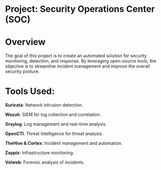 # Project: Security Operations Center (SOC)
# Overview
The goal of this project is to create an automated solution for security monitoring, detection, and response. By leveraging open-source tools, the objective is to streamline incident management and improve the overall security posture.
# Tools Used:
**Suricata**: Network intrusion detection.

**Wazuh**: SIEM for log collection and correlation.

**Graylog**: Log management and real-time analysis.

**OpenCTI**: Threat Intelligence for threat analysis.

**TheHive & Cortex**: Incident management and automation.

**Zappix**: Infrastructure monitoring.

**Volweb**: Forensic analysis of incidents.



